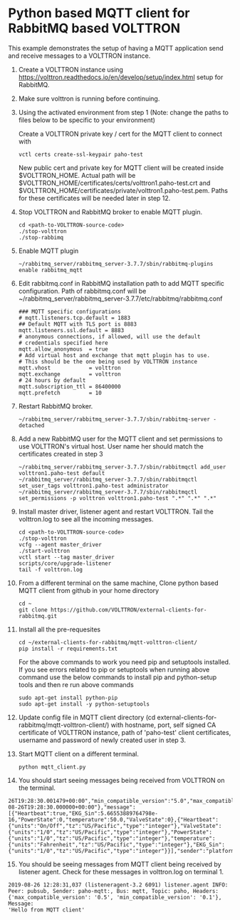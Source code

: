 # Python based MQTT client for RabbitMQ based VOLTTRON

This example demonstrates the setup of having a MQTT application send and receive messages to a VOLTTRON
instance.

1. Create a VOLTTRON instance using https://volttron.readthedocs.io/en/develop/setup/index.html setup for RabbitMQ.

2. Make sure volttron is running before continuing.

3. Using the activated environment from step 1 (Note: change the paths to files below to be specific to your environment)

    Create a VOLTTRON private key / cert for the MQTT client to connect with
    ```
    vctl certs create-ssl-keypair paho-test
    ```

    New public cert and private key for MQTT client will be created inside $VOLTTRON_HOME. Actual path will be
    $VOLTTRON_HOME/certificates/certs/volttron1.paho-test.crt and $VOLTTRON_HOME/certificates/private/volttron1.paho-test.pem.
    Paths for these certificates will be needed later in step 12.

4. Stop VOLTTRON and RabbitMQ broker to enable MQTT plugin.

    ```
    cd <path-to-VOLTTRON-source-code>
    ./stop-volttron
    ./stop-rabbimq
    ```

5. Enable MQTT plugin

    ```
    ~/rabbitmq_server/rabbitmq_server-3.7.7/sbin/rabbitmq-plugins enable rabbitmq_mqtt
    ```

6. Edit rabbitmq.conf in RabbitMQ installation path to add MQTT specific configuration. Path of rabbitmq.conf will be
~/rabbitmq_server/rabbitmq_server-3.7.7/etc/rabbitmq/rabbitmq.conf

   ```
   ### MQTT specific configurations
   # mqtt.listeners.tcp.default = 1883
   ## Default MQTT with TLS port is 8883
   mqtt.listeners.ssl.default = 8883
   # anonymous connections, if allowed, will use the default
   # credentials specified here
   mqtt.allow_anonymous  = true
   # Add virtual host and exchange that mqtt plugin has to use.
   # This should be the one being used by VOLTTRON instance
   mqtt.vhost            = volttron
   mqtt.exchange         = volttron
   # 24 hours by default
   mqtt.subscription_ttl = 86400000
   mqtt.prefetch         = 10
   ```

7. Restart RabbitMQ broker.

    ```
   ~/rabbitmq_server/rabbitmq_server-3.7.7/sbin/rabbitmq-server -detached
   ```

8. Add a new RabbitMQ user for the MQTT client and set permissions to use VOLTTRON's virtual host. User name her should match the certificates created in step 3

    ```
    ~/rabbitmq_server/rabbitmq_server-3.7.7/sbin/rabbitmqctl add_user volttron1.paho-test default
    ~/rabbitmq_server/rabbitmq_server-3.7.7/sbin/rabbitmqctl set_user_tags volttron1.paho-test administrator
    ~/rabbitmq_server/rabbitmq_server-3.7.7/sbin/rabbitmqctl set_permissions -p volttron volttron1.paho-test ".*" ".*" ".*"
    ```

9. Install master driver, listener agent and restart VOLTTRON. Tail the volttron.log to see all the incoming messages.

    ```
    cd <path-to-VOLTTRON-source-code>
    ./stop-volttron
    vcfg --agent master_driver
    ./start-volttron
    vctl start --tag master_driver
    scripts/core/upgrade-listener
    tail -f volttron.log
    ```

10. From a different terminal on the same machine, Clone python based MQTT client from github in your home directory

    ```
    cd ~
    git clone https://github.com/VOLTTRON/external-clients-for-rabbitmq.git
    ```

11. Install all the pre-requesites

    ```
    cd ~/external-clients-for-rabbitmq/mqtt-volttron-client/
    pip install -r requirements.txt
    ```
    
    For the above commands to work you need pip and setuptools installed. If you see errors related to pip or setuptools when running above command use the below commands to install pip and python-setup tools and then re run above commands
    
    ```
    sudo apt-get install python-pip
    sudo apt-get install -y python-setuptools
    ```


12. Update config file in MQTT client directory (cd external-clients-for-rabbitmq/mqtt-volttron-client/) with hostname,
port, self signed CA certificate of VOLTTRON instance, path of 'paho-test' client certificates, username and password of newly created user in step 3.

13. Start MQTT client on a different terminal.

    ```
    python mqtt_client.py
    ```

14. You should start seeing messages being received from VOLTTRON on the terminal.

```
26T19:28:30.001479+00:00","min_compatible_version":"5.0","max_compatible_version":"","SynchronizedTimeStamp":"2019-08-26T19:28:30.000000+00:00"},"message":[{"Heartbeat":true,"EKG_Sin":5.66553889764798e-16,"PowerState":0,"temperature":50.0,"ValveState":0},{"Heartbeat":{"units":"On/Off","tz":"US/Pacific","type":"integer"},"ValveState":{"units":"1/0","tz":"US/Pacific","type":"integer"},"PowerState":{"units":"1/0","tz":"US/Pacific","type":"integer"},"temperature":{"units":"Fahrenheit","tz":"US/Pacific","type":"integer"},"EKG_Sin":{"units":"1/0","tz":"US/Pacific","type":"integer"}}],"sender":"platform.driver","bus":""}
```

15. You should be seeing messages from MQTT client being received by listener agent. Check for these messages in volttron.log on terminal 1.

```
2019-08-26 12:28:31,037 (listeneragent-3.2 6091) listener.agent INFO: Peer: pubsub, Sender: paho-mqtt:, Bus: mqtt, Topic: paho, Headers: {'max_compatible_version': '0.5', 'min_compatible_version': '0.1'}, Message:
'Hello from MQTT client'
```
